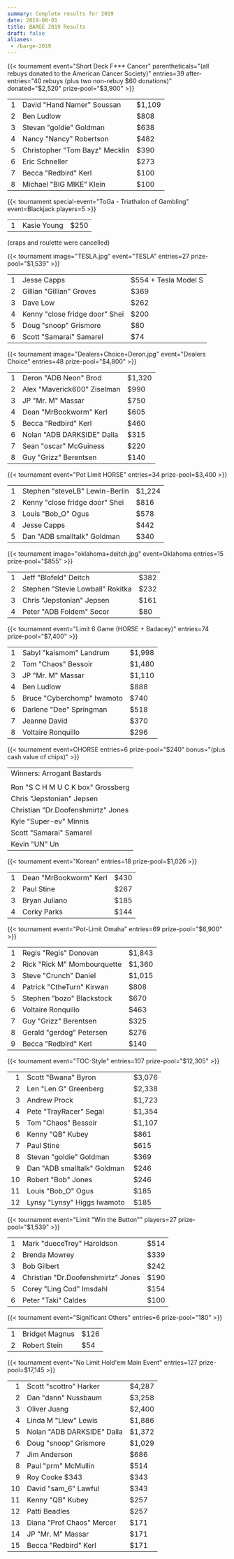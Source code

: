 ```yaml
---
summary: Complete results for 2019
date: 2019-08-01
title: BARGE 2019 Results
draft: false
aliases:
 - /barge-2019
---
```


{{< tournament
    event="Short Deck F*** Cancer"
    parentheticals="(all rebuys donated to the American Cancer Society)"
    entries=39
    after-entries="40 rebuys (plus two non-rebuy $60 donations)"
    donated="$2,520"
    prize-pool="$3,900" >}}

|   |                                          |        |
|--:|------------------------------------------|--------|
| 1 | David &quot;Hand Namer&quot; Soussan     | $1,109 |
| 2 | Ben Ludlow                               | $808   |
| 3 | Stevan &quot;goldie&quot; Goldman        | $638   |
| 4 | Nancy &quot;Nancy&quot; Robertson        | $482   |
| 5 | Christopher &quot;Tom Bayz&quot; Mecklin | $390   |
| 6 | Eric Schneller                           | $273   |
| 7 | Becca &quot;Redbird&quot; Kerl           | $100   |
| 8 | Michael &quot;BIG MIKE&quot; Klein       | $100   |


{{< tournament
    special-event="ToGa - Triathalon of Gambling"
    event=Blackjack
    players=5 >}}

|   |             |      |
|--:|-------------|------|
| 1 | Kasie Young | $250 |

(craps and roulette were cancelled)

{{< tournament
    image="TESLA.jpg"
    event="TESLA"
    entries=27
    prize-pool="$1,539" >}}

|   |                                          |                      |
|--:|------------------------------------------|----------------------|
| 1 | Jesse Capps                              | $554 + Tesla Model S |
| 2 | Gillian &quot;Gillian&quot; Groves       | $369                 |
| 3 | Dave Low                                 | $262                 |
| 4 | Kenny &quot;close fridge door&quot; Shei | $200                 |
| 5 | Doug &quot;snoop&quot; Grismore          | $80                  |
| 6 | Scott &quot;Samarai&quot; Samarel        | $74                  |
 
{{< tournament
    image="Dealers+Choice+Deron.jpg"
    event="Dealers Choice"
    entries=48
    prize-pool="$4,800" >}}

|   |                                       |        |
|--:|---------------------------------------|--------|
| 1 | Deron &quot;ADB Neon&quot; Brod       | $1,320 |
| 2 | Alex &quot;Maverick600&quot; Ziselman | $990   |
| 3 | JP &quot;Mr. M&quot; Massar           | $750   |
| 4 | Dean &quot;MrBookworm&quot; Kerl      | $605   |
| 5 | Becca &quot;Redbird&quot; Kerl        | $460   |
| 6 | Nolan &quot;ADB DARKSIDE&quot; Dalla  | $315   |
| 7 | Sean &quot;oscar&quot; McGuiness      | $220   |
| 8 | Guy &quot;Grizz&quot; Berentsen       | $140   |
 
{{< tournament
    event="Pot Limit HORSE"
    entries=34
    prize-pool=$3,400 >}}

|   |                                          |        |
|--:|------------------------------------------|--------|
| 1 | Stephen &quot;steveLB&quot; Lewin-Berlin | $1,224 |
| 2 | Kenny &quot;close fridge door&quot; Shei | $816   |
| 3 | Louis &quot;Bob\_O&quot; Ogus            | $578   |
| 4 | Jesse Capps                              | $442   |
| 5 | Dan &quot;ADB smalltalk&quot; Goldman    | $340   |


{{< tournament
    image="oklahoma+deitch.jpg"
    event=Oklahoma
    entries=15
    prize-pool="$855" >}}

|   |             |      |
|--:|-------------|------|
| 1 | Jeff &quot;Blofeld&quot; Deitch |  $382 ||
| 2 | Stephen &quot;Stevie Lowball&quot; Rokitka | $232 |
| 3 | Chris &quot;Jepstonian&quot; Jepsen |  $161 |
| 4 | Peter &quot;ADB Foldem&quot; Secor |  $80 |
 
{{< tournament
    event="Limit 6 Game (HORSE + Badacey)"
    entries=74
    prize-pool="$7,400" >}}

|   |                                      |        |
|--:|--------------------------------------|--------|
| 1 | Sabyl &quot;kaismom&quot; Landrum    | $1,998 |
| 2 | Tom &quot;Chaos&quot; Bessoir        | $1,480 |
| 3 | JP &quot;Mr. M&quot; Massar          | $1,110 |
| 4 | Ben Ludlow                           | $888   |
| 5 | Bruce &quot;Cyberchomp&quot; Iwamoto | $740   |
| 6 | Darlene &quot;Dee&quot; Springman    | $518   |
| 7 | Jeanne David                         | $370   |
| 8 | Voltaire Ronquillo                   | $296   |

{{< tournament
    event=CHORSE
    entries=6
    prize-pool="$240"
    bonus="(plus cash value of chips)" >}}

|                                              |
|----------------------------------------------|
| Winners: Arrogant Bastards                   |
|                                              |
| Ron &quot;S C H M U C K box&quot; Grossberg  |
| Chris &quot;Jepstonian&quot; Jepsen          |
| Christian &quot;Dr.Doofenshmirtz&quot; Jones |
| Kyle &quot;Super-ev&quot; Minnis             |
| Scott &quot;Samarai&quot; Samarel            |
| Kevin &quot;UN&quot; Un                      |

 {{< tournament
    event="Korean"
    entries=18
    prize-pool=$1,026 >}}

|   |                                  |      |
|--:|----------------------------------|------|
| 1 | Dean &quot;MrBookworm&quot; Kerl | $430 |
| 2 | Paul Stine                       | $267 |
| 3 | Bryan Juliano                    | $185 |
| 4 | Corky Parks                      | $144 |

{{< tournament
    event="Pot-Limit Omaha"
    entries=69
    prize-pool="$6,900" >}}

|   |                                       |        |
|--:|---------------------------------------|--------|
| 1 | Regis &quot;Regis&quot; Donovan       | $1,843 |
| 2 | Rick &quot;Rick M&quot; Mombourquette | $1,360 |
| 3 | Steve &quot;Crunch&quot; Daniel       | $1,015 |
| 4 | Patrick &quot;CtheTurn&quot; Kirwan   | $808   |
| 5 | Stephen &quot;bozo&quot; Blackstock   | $670   |
| 6 | Voltaire Ronquillo                    | $463   |
| 7 | Guy &quot;Grizz&quot; Berentsen       | $325   |
| 8 | Gerald &quot;gerdog&quot; Petersen    | $276   |
| 9 | Becca &quot;Redbird&quot; Kerl        | $140   |
 
{{< tournament
    event="TOC-Style"
    entries=107
    prize-pool="$12,305" >}}

|    |                                             |        |
|---:|---------------------------------------------|--------|
|  1 | Scott &quot;Bwana&quot; Byron               | $3,076 |
|  2 | Len &quot;Len G&quot; Greenberg             | $2,338 |
|  3 | Andrew Prock                                | $1,723 |
|  4 | Pete &quot;TrayRacer&quot; Segal            | $1,354 |
|  5 | Tom &quot;Chaos&quot; Bessoir               | $1,107 |
|  6 | Kenny &quot;QB&quot; Kubey                  | $861   |
|  7 | Paul Stine                                  | $615   |
|  8 | Stevan &quot;goldie&quot; Goldman           | $369   |
|  9 | Dan &quot;ADB smalltalk&quot; Goldman&nbsp; | $246   |
| 10 | Robert &quot;Bob&quot; Jones                | $246   |
| 11 | Louis &quot;Bob\_O&quot; Ogus               | $185   |
| 12 | Lynsy &quot;Lynsy&quot; Higgs Iwamoto       | $185   |
 
 {{< tournament
    event="Limit \"Win the Button\""
    players=27
    prize-pool="$1,539" >}}

|   |                                              |      |
|--:|----------------------------------------------|------|
| 1 | Mark &quot;dueceTrey&quot; Haroldson         | $514 |
| 2 | Brenda Mowrey                                | $339 |
| 3 | Bob Gilbert                                  | $242 |
| 4 | Christian &quot;Dr.Doofenshmirtz&quot; Jones | $190 |
| 5 | Corey &quot;Ling Cod&quot; Imsdahl           | $154 |
| 6 | Peter &quot;Taki&quot; Caldes                | $100 |

{{< tournament
    event="Significant Others"
    entries=6
    prize-pool="180" >}}

|   |                |      |
|--:|----------------|------|
| 1 | Bridget Magnus | $126 |
| 2 | Robert Stein   | $54  |

 {{< tournament
    event="No Limit Hold'em Main Event"
    entries=127
    prize-pool=$17,145 >}}

|    |                                      |        |
|---:|--------------------------------------|--------|
|  1 | Scott &quot;scottro&quot; Harker     | $4,287 |
|  2 | Dan &quot;dann&quot; Nussbaum        | $3,258 |
|  3 | Oliver Juang                         | $2,400 |
|  4 | Linda M &quot;Llew&quot; Lewis       | $1,886 |
|  5 | Nolan &quot;ADB DARKSIDE&quot; Dalla | $1,372 |
|  6 | Doug &quot;snoop&quot; Grismore      | $1,029 |
|  7 | Jim Anderson                         | $686   |
|  8 | Paul &quot;prm&quot; McMullin        | $514   |
|  9 | Roy Cooke $343                       | $343   |
| 10 | David &quot;sam_6&quot; Lawful       | $343   |
| 11 | Kenny &quot;QB&quot; Kubey           | $257   |
| 12 | Patti Beadles                        | $257   |
| 13 | Diana &quot;Prof Chaos&quot; Mercer  | $171   |
| 14 | JP &quot;Mr. M&quot; Massar          | $171   |
| 15 | Becca &quot;Redbird&quot; Kerl       | $171   |
